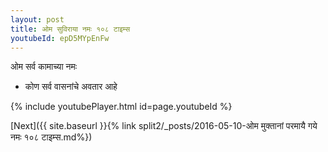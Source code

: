 ```yaml
---
layout: post
title: ओम सुविराया नमः १०८ टाइम्स
youtubeId: epD5MYpEnFw
---
```

 
 
 ओम सर्व कामाच्या नमः  
 
 -  कोण सर्व वासनांचे अवतार आहे 
 
  
 
  
 
 
 
 
 
 


{% include youtubePlayer.html id=page.youtubeId %}
 
[Next]({{ site.baseurl }}{% link  split2/_posts/2016-05-10-ओम मुक्तानां परमायै गये नमः १०८ टाइम्स.md%})
 
